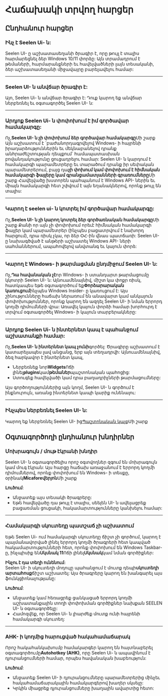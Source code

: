 # **Հաճախակի տրվող հարցեր**

## **Ընդհանուր հարցեր**

### **Ինչ է Seelen Ui- ն:**

Seelen UI- ը աշխատասեղանի ծրագիր է, որը թույլ է տալիս հարմարեցնել ձեր Windows
10/11 փորձը: Այն տրամադրում է թեմաների, հարմարանքների եւ հավելվածների լայն
տեսականի, ձեր աշխատասեղանի միջավայրը բարելավելու համար:

---

### **Seelen UI- ն անվճար ծրագիր է:**

Այո, Seelen Ui- ն անվճար ծրագիր է: Դուք կարող եք անվճար ներբեռնել եւ օգտագործել
Seelen UI- ն:

---

### **Արդյոք Seelen Ui- ն փոփոխում է իմ գործավար համակարգը:**

Ոչ,**Seelen UI- ն չի փոփոխում ձեր գործավար համակարգը**Մի շարք Այն աշխատում է
\`բաժանորդագրվելով Windows- ի հայրենի իրադարձություններին եւ մեկնաբանելով դրանք
անհրաժեշտության դեպքում\` համապատասխան բովանդակությունը ցուցադրելու համար:
Seelen UI- ն կարդում է համակարգի պարամետրերը եւ տարածում դրանք իր սեփական
պարամետրերում, բայց դա**չի փոխում կամ փոփոխում է հիմնական համակարգի ֆայլերը կամ
գրանցամատյանների գրառումները**Մի շարք Հավելվածը խստորեն պահպանում է Windows API-
ներին եւ միայն համակարգի հետ շփվում է այն եղանակներով, որոնք թույլ են տալիս:

---

### **Կարող է seelen ui- ն կոտրել իմ գործավար համակարգը:**

Ոչ,**Seelen UI- ն չի կարող կոտրել ձեր գործառնական համակարգը**Մի շարք Քանի որ այն
չի փոփոխում որեւէ հիմնական համակարգի ֆայլեր կամ պարամետրեր (ինչպես բացատրվում է
նախորդ հարցում), դրա ռիսկ չկա, որ ձեր ՕՀ-ին վնաս պատճառի: Seelen UI- ը նախագծված
է անթերի աշխատել Windows API- ների սահմաններում, ապահովելով անվտանգ եւ կայուն
փորձ:

---

### **Կարող է Windows- ի թարմացման ընդմիջում Seelen UI- ն:**

Ոչ,**Դա հավանական չէ**որ Windows- ի ստանդարտ թարմացումը կկոտրի Seelen UI- ն:
Այնուամենայնիվ, միշտ կա փոքր ռիսկ, հատկապես եթե օգտագործում եք**Փորձարարական
կառուցում**ինչպես Windows Insider- ը կառուցում է: Այս շինությունները հաճախ
ներառում են անավարտ կամ անկայուն փոփոխություններ, որոնք կարող են ազդել Seelen
UI- ի նման երրորդ կողմի դիմումների վրա: Առավել կայուն փորձի համար խորհուրդ է
տրվում օգտագործել Windows- ի կայուն տարբերակները:

---

### **Արդյոք Seelen Ui- ն ինտերնետ կապ է պահանջում աշխատանքի համար:**

Ոչ,**Seelen UI- ն ինտերնետ կապ չունի**գործել: Ծրագիրը աշխատում է կատարելապես լավ
անցանց, երբ այն տեղադրվի: Այնուամենայնիվ, ձեզ հարկավոր է ինտերնետ կապ,

- Ներբեռնեք նոր**Widgets**Ոճի լինել**plugins**կամ**թեմաներ**պաշտոնական պահոցից:
- Ստուգեք հավելվածի կամ դրա բաղադրիչների թարմացումները:

Այս գործողություններից այն կողմ, Seelen UI- ն գործում է ինքնուրույն, առանց
ինտերնետ կապի կարիք ունենալու:

---

### **Ինչպես ներբեռնել Seelen UI- ն:**

Կարող եք ներբեռնել Seelen UI- ից[Պաշտոնական կայք](https://seelen.io)Մի շարք

## **Օգտագործողի ընդհանուր խնդիրներ**

### **Մոխրագույն / մութ էկրանի խնդիր**

Seelen UI- ն օգտագործելիս որոշ օգտվողներ զգում են մոխրագույն կամ մուգ էկրան: Այս
հարցը հաճախ առաջանում է երրորդ կողմի դիմումներով, որոնք փոփոխում են Windows- ի
տեսքը, օրինակ**Micaforeվերյոն**Մի շարք

**Լուծում**:

- Անջատեք այս տեսակի ծրագրերը:
- Եթե ​​հավելվածը դա թույլ է տալիս, սեելեն UI- ն ավելացրեք բացառման ցուցակի,
  հակամարտությունները կանխելու համար:

---

### **Համակարգի սկուտեղը պատշաճ չի աշխատում**

Եթե ​​Seelen Ui- ում համակարգի սկուտեղը ճիշտ չի գործում, կարող է պայմանավորված
լինել երրորդ կողմի ծրագրերի հետ կապված հակամարտությունների հետ, որոնք փոփոխում
են Windows Taskbar- ը, ինչպիսիք են**Սկսնակ 11**Ոճի լինել**Սկսնակ**կամ նման
գործիքներ:

**Ինչու է դա տեղի ունենում:**\
Seelen UI- ի սկուտեղի մոդուլը պահանջում է մուտք դեպի**սկուտեղի արտահոսք**ճիշտ
աշխատել: Այս ծրագրերը կարող են խանգարել այս ֆունկցիոնալությանը:

**Լուծում**:

- Անջատեք կամ հեռացրեք ցանկացած երրորդ կողմի աշխատանքային տողի փոփոխման
  գործիքներ նախքան SEELEN UI- ն օգտագործելը:
- Համոզվեք, որ Seelen Ui- ն լիարժեք մուտք ունի հայրենի համակարգի սկուտեղ:

---

### **AHK- ի կողմից հարուցված հակահամաճարակ**

Որոշ հակահանկախումբ համակարգեր կարող են հայտնաբերել օգտագործումը**Autohotkey
(AHK)**, որը Seelen Ui- ն ապավինում է դյուրանցումների համար, որպես հավանական
խաբեություն:

**Լուծում**:

- Անջատեք Seelen UI- ի դյուրանցումները պարամետրերից մինչեւ հակահամաճարակային
  համակարգերով խաղեր սկսելը:
- Կրկին միացրեք դյուրանցումները խաղային ավարտից հետո:
